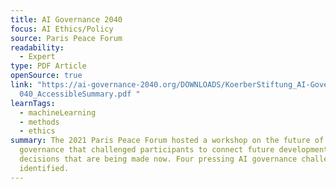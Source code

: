 ```yaml
---
title: AI Governance 2040
focus: AI Ethics/Policy
source: Paris Peace Forum
readability:
  - Expert
type: PDF Article
openSource: true
link: "https://ai-governance-2040.org/DOWNLOADS/KoerberStiftung_AI-Governance-2\
  040_AccessibleSummary.pdf "
learnTags:
  - machineLearning
  - methods
  - ethics
summary: The 2021 Paris Peace Forum hosted a workshop on the future of AI
  governance that challenged participants to connect future developments to
  decisions that are being made now. Four pressing AI governance challenges were
  identified.
---
```

